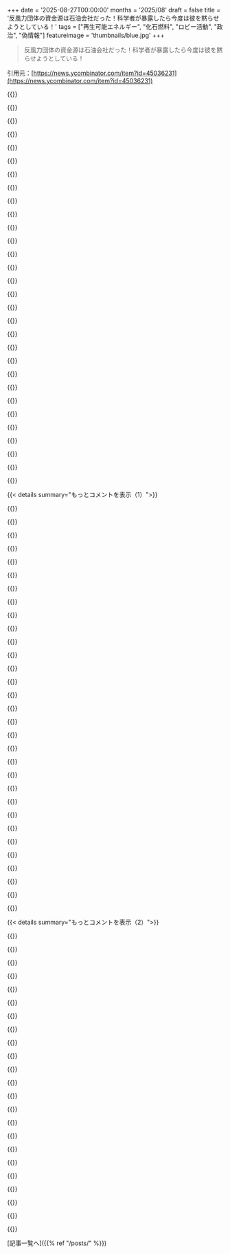 +++
date = '2025-08-27T00:00:00'
months = '2025/08'
draft = false
title = '反風力団体の資金源は石油会社だった！科学者が暴露したら今度は彼を黙らせようとしている！'
tags = ["再生可能エネルギー", "化石燃料", "ロビー活動", "政治", "偽情報"]
featureimage = 'thumbnails/blue.jpg'
+++

> 反風力団体の資金源は石油会社だった！科学者が暴露したら今度は彼を黙らせようとしている！

引用元：[https://news.ycombinator.com/item?id=45036231](https://news.ycombinator.com/item?id=45036231)




{{<matomeQuote body="USが急に風力エネルギーを抑圧し始めたのはマジでヤバい。完成間近のファームも今や宙ぶらりんだってさ。<br>https://edition.cnn.com/2025/08/26/business/wind-project-can..." userName="Havoc" createdAt="2025/08/27 11:10:42" color="#ff33a1">}}




{{<matomeQuote body="突然じゃないよ、前からあったことだ。15年前、アイオワからミネソタに行った時、アイオワには風力タービンがそこら中にあったけど、ミネソタには「風力は答えじゃない」って看板があった。今じゃアイオワ州デモインは100%風力発電だって（州全体だと50%くらいみたいだけど）。" userName="bluGill" createdAt="2025/08/27 11:53:19" color="#785bff">}}




{{<matomeQuote body="これはMAGAメンバーの信条で、Taylor Sheridanの『Landman』みたいな保守的なマッチョなパワーファンタジーで文化的に強化されてる。Billy Bob ThorntonがYouTubeショートみたいなモノローグで環境保護主義者を「破壊」するんだ。残念ながら、『Yellowstone』みたいに、多くの視聴者がこれを国の真実として鵜呑みにしてるよね。" userName="piltdownman" createdAt="2025/08/27 12:51:38" color="#ff5c5c">}}




{{<matomeQuote body="最近Nextdoorで、石炭火力発電所の方が風力や太陽光発電所よりエコだって主張する奴らとアホな議論になった。ちゃんと数字を調べたら、そいつらの考えがどれだけ間違ってるかマジで呆れたよ。石炭火力のひどい汚染についても新しく知った。こういう間違った考えは（たぶんケーブルニュースから）来るか、ボットの仕業だろうな。" userName="RajT88" createdAt="2025/08/27 12:41:10" color="#ff33a1">}}




{{<matomeQuote body="『Landman』は客観的に見てひどい番組だね。5〜6話見て諦めたよ。『Yellowstone』とかけ離れてて、オーストラリアの話かと思った。" userName="archon810" createdAt="2025/08/28 04:40:37" color="">}}




{{<matomeQuote body="「デモインが100%風力発電」ってのは、風が強い時に輸出して、ない時に買うってこと。UKでは、風力タービンが近い地域の電気代を安くする地域ベースの料金を提案してるんだ。これなら陸上タービンを受け入れやすくなるし、電力多消費産業が発電所近くに移るインセンティブにもなる。今の料金体系だと送電コストがかさむから、産業利用者を移動させて安い料金を提供すればいいんじゃないかって話だね。" userName="tialaramex" createdAt="2025/08/27 12:12:17" color="#ff5733">}}




{{<matomeQuote body="そうだろうな。シカゴに風力発電を供給してるって報道もあるし。でも何が起きてるのか公式には見たことないから、真実は俺たちどっちも考えてないことかもしれないな。" userName="bluGill" createdAt="2025/08/27 14:52:23" color="">}}




{{<matomeQuote body="先日トランプ内閣の記者会見を聞いたんだけど、聞いてて変だったよ。Robert F. Kennedy Jr.は風力発電がクジラを100頭以上殺したって言ってたけど、調べてもデマを否定する記事しか見つからなかった。風力エネルギーはkWhあたり0.30ドル以上だって言ってたけど、USでのWikipediaの価格0.03ドル（洋上は0.12ドル）とは全然違う。トランプも同じ会合で、唯一の解決策は化石燃料だと言って、風力は天然ガスより約10倍高いって言ってたよ（Wikipediaだと陸上風力と天然ガスの価格はほぼ同じなのに）。<br>https://en.wikipedia.org/wiki/Cost_of_electricity_by_source" userName="joakleaf" createdAt="2025/08/27 12:06:46" color="#ff5733">}}




{{<matomeQuote body="石油会社はトランプが10億ドル要求した後に、2024年の選挙に4億5000万ドルを献金したんだ。彼らが太陽光や風力を潰そうとするのは当然だろ。<br>https://www.commondreams.org/news/big-oil-donations-trump<br>https://thehill.com/policy/energy-environment/4961820-oil-bi...<br>https://climatepower.us/news/new-report-oil-and-gas-industry...<br>https://truthout.org/articles/big-oil-spent-445-million-to-i..." userName="CyberDildonics" createdAt="2025/08/27 14:39:15" color="#38d3d3">}}




{{<matomeQuote body="ミネソタ州中央部の湖畔の家に住んでるんだけど、うちの近くには風力タービンが山ほどあるんだ。連邦政府が風力発電を制限する最近の動きは意味不明だよ。農家が、たぶん作物には使えないような小さな土地を風力発電会社に貸すのに、誰が気にすんだよ？連邦政府は土地利用の選択肢を勝手に止められるけど、この言い方だと農家が自由に土地を使えないのは良くないことみたいに聞こえるだろ。たぶんこれは意図的だね。石油会社が邪魔してるんだよ。" userName="garciasn" createdAt="2025/08/27 17:51:26" color="#ff33a1">}}




{{<matomeQuote body="ドイツには洋上風力発電所建設のガイドラインがあって、騒音をどう減らすかとか、クジラをどうやって遠ざけるかとか、衝突音がうるさすぎないようにするとか、いろいろ書いてあるんだ。きっとこれは何もないところから生まれたわけじゃないだろうね。だから100頭以上のクジラの話は本当かもしれないけど、これは全部建設時の騒音が関係してると思うな。https://bwo-offshorewind.de/category/offshore-windenergie/na..." userName="adornKey" createdAt="2025/08/27 14:49:11" color="#785bff">}}




{{<matomeQuote body="石炭がどれほど悪いかの良い例は、妊婦が水銀のせいでマグロの摂取を制限するよう勧告されてることだよ。マグロは養殖じゃなくて全部天然。なんでマグロに水銀があるかって？水銀を含むものを食べるからさ。どこから水銀が来たかって？雨。雨はどこで水銀を得たかって？石炭の排出だ！石炭には水銀が含まれてて、燃やすと大気中に放出されて、最終的に海に入るんだ。石炭燃焼で放出された水銀が多すぎて、全ての海が汚染され、捕食魚の肉には健康警告が出るほどのレベルで水銀が含まれてるんだぜ。" userName="Eddy_Viscosity2" createdAt="2025/08/27 13:04:32" color="#ff33a1">}}




{{<matomeQuote body="保守派は、マジで信じられないようなことをやったよ。俺はPNWにいるから材木と伐採を例に出すけど、石炭や石油でも似たような話はたくさんある。保守派は環境問題を作業員を惑わす手段として使ったんだ。どういうことかって？70年代から80年代にかけて、伐採作業員たちは組合を作って給料アップを求めてた。そしたらどうなったかって？コノハズクとか、土地の権利とか、環境保護論者とかの話が出てきたんだ。今じゃTimber Unityみたいな運動があって、結果として土地への立ち入りが制限されたり、作業員が減ったり（自動化が進んだから）、給料や福利厚生も下がった。なのに地方のアメリカ人たちは、自分たちから金を奪ったキャンペーンの旗を振ってるんだぜ。職を失いながらTimber Unityを熱心に叫び、まるで環境保護論者っていう悪者と戦ってるみたいに振る舞ってる。低賃金の作業員が胸を叩いて環境保護論者に対する団結を叫んでる間、雇用主はフクロウを非難しながら給料を下げ、福利厚生をカットしてるんだ。彼らがどれだけ騙されたのか、理解に苦しむよ。これは環境保護論者をスケープゴートにする他の産業でも繰り返されてるんだ。" userName="chneu" createdAt="2025/08/27 18:16:20" color="#ff5c5c">}}




{{<matomeQuote body="変だな、昨日の夜からYouTubeのフィードが突然「Landman」のショート動画でいっぱいになってて、それが何なのか全然分からなかったんだ。これでやっと意味が分かったよ、ありがとうね。" userName="LatteLazy" createdAt="2025/08/27 15:02:17" color="">}}




{{<matomeQuote body="気持ちわかるよ、俺も地元のニュースサイトのコメント欄で似たような議論をしたことがある。アカウントは一般の人だと思うけど、彼らは再生可能エネルギーについて悪いことばかり聞いて、それ以上調べようとしないんだ。もちろん、都合の良い情報や半端な事実を吐き出す悪意のあるアカウントもいるけど、彼らも実際の議論をする気はなくて、ただ言い争いたいだけに見えるんだよね。" userName="chiffre01" createdAt="2025/08/27 13:07:43" color="">}}




{{<matomeQuote body="＞こんな変な考えはどっか（たぶんケーブルニュース）から来てんだろ。でも、元記事には出所が書いてあるよ。石油ロビーだってさ、やっぱね。" userName="like_any_other" createdAt="2025/08/27 13:27:03" color="#785bff">}}




{{<matomeQuote body="日本は昔、子供の給食にイルカ肉を出してたんだけど、イルカが水銀で汚染されてて大変だったんだ。たぶん中国の隣で石炭火力発電が多くて、風が西から東に流れるせいかな。実際に高レベルのMercuryで体調を崩した子供もいたらしいよ。" userName="thijson" createdAt="2025/08/27 16:17:24" color="">}}




{{<matomeQuote body="多くの農家はSolarが大好きだよ。農業よりずっと楽で、安定したお金になるからね。僕の周りでも、畑にSolarを設置し始めた農家が結構いるんだ。" userName="chneu" createdAt="2025/08/27 18:19:40" color="">}}




{{<matomeQuote body="ここでは農家の話は関係ないよ。これは、何の利益も得られない小さな町や郊外の住民たちが、自分たちには関係ないことに気を向けさせられてるって話だからね。" userName="bluGill" createdAt="2025/08/27 19:32:19" color="">}}




{{<matomeQuote body="この手は試したよ。どの魚もMercuryで汚染されてるって言っても、彼らは気にしないみたい。黙らせたのはね、石炭火力発電所が1年で出す石炭灰の総重量が、同じ容量のWind Farm（約20年使える）の全資材の重さに匹敵するって計算を見せた時だったな。Solarも似た感じか、もっと少ないだろうけどね（数字は探しにくい）。" userName="RajT88" createdAt="2025/08/27 13:12:49" color="#ff5c5c">}}




{{<matomeQuote body="だからわざわざ強調されるんだと思うよ。US East Coast全体にリンゴを送るとしても、New York City行きだと見出しに書かれるのと同じ。ChicagoにWind Turbineを置くのは実際は意味ないんだ。都市は建造物で風力が乱れるからね。普通は風の強い地域なら、都市の外にたくさんのWind Turbineがあるはずだし、何百マイルも離れたところから風力エネルギーを輸入する必要はないはずだよ。" userName="tialaramex" createdAt="2025/08/27 18:09:57" color="#ff5c5c">}}




{{<matomeQuote body="彼らは風が大好きすぎて、おまけでIowaにお金払ってるんだってさ！" userName="viridian" createdAt="2025/08/27 18:13:25" color="">}}




{{<matomeQuote body="心配ないよ。次の政権は、ChineseがUSから風力技術を盗んだって文句言って、返せって要求するだろうね。" userName="coliveira" createdAt="2025/08/27 13:01:18" color="">}}




{{<matomeQuote body="Sure, even so Landman carries the stink of Abbott’s Texas and the attitudes comfortable with forcing redistricting to cook the electoral books . . . there’s a space between it and Yellowstone but they’re both clearly still in some part of modern USofA.That aside, Mr Inbetween is far, far away from both, has some appeal for those that like guns, and is worth the watch for the uniqueness and storytelling." userName="defrost" createdAt="2025/08/28 07:10:12" color="">}}




{{<matomeQuote body="You’re basically right. It wasn’t a one-off trick so much as a playbook: take a niche label and stretch it into a catch-all (CRT -＞ DEI/antiracism) [1], flood the zone so it feels way bigger than it is [2], wrap it in “silent majority” vibes so supporters feel counter-culture [3, 4].1 - https://x.com/realchrisrufo/status/13969616652 - https://www.mediamatters.org/fox-news/fox-news-obsession-cri...3 - https://voicesofdemocracy.umd.edu/nixon-silent-majority-spee...4 - https://www.pewresearch.org/internet/2021/05/19/americans-an..." userName="HaZeust" createdAt="2025/08/28 04:01:32" color="#ff5733">}}




{{<matomeQuote body="A country can commit to 300 years of wind energy, temporarily harming a bit of nature.Once a better solution has been found, the land can be freed for the nature to take over again.We have no issues with stealing a couple of square miles of nature in order to pave it for our cities or to use it for farming.Once you remove the wind turbines, the harm you’ve done to the nature was minimal: production of the turbines, used area and generated noise, minimal pollution of the area, the troubles of recycling them. That’s mostly it.You don’t have this with oil, nor with current-age nuclear.Also, we’ve already accepted the noise of cars, trucks, motorcycles and planes.So I really don’t get what they are protesting about, specially in Germany." userName="qwertox" createdAt="2025/08/27 10:51:12" color="#ff5733">}}




{{<matomeQuote body="Germany is famously abhorrent of change. ”We’ve always done it this way” isn’t used ironically." userName="CalRobert" createdAt="2025/08/27 11:20:32" color="">}}




{{<matomeQuote body="Unless the change is shutting down perfectly good nuclear power plants[1]. The energy transition in Germany has been handled horribly for reasons I can’t understand.[1] https://www.base.bund.de/en/nuclear-safety/nuclear-phase-out..." userName="AlexandrB" createdAt="2025/08/27 11:35:11" color="#38d3d3">}}




{{<matomeQuote body="Germany and piss poor energy policy - name a more iconic duo.The way I understand it, Germany had a horrid mix of anti-nuclear eco-activists, local coal lobbyists and Gazprom’s natural gas lobbyists. The politicians not included in any of the above were too toothless, and couldn’t fight through this bullshit and secure good outcomes regardless." userName="ACCount37" createdAt="2025/08/27 11:54:28" color="#38d3d3">}}




{{<matomeQuote body="They were scared after Fukushima, a nuclear disaster that if anything showed how resilient nukes can be compared to coal, which just gets away with killing thousands of people quietly. Perhaps they’re better at vibes than they are at maths." userName="CalRobert" createdAt="2025/08/27 12:17:17" color="#45d325">}}




{{< details summary="もっとコメントを表示（1）">}}

{{<matomeQuote body="It’s wild how much shit Germany got for turning off gas, coal and nuclear power plants (which comprised about ~8% of their power) while Poland running on ~80-90% coal for decades without changing anything was nbd.It’s almost as if the outrage was astroturfed into existence by the nuclear lobby using similar tactics to the oil lobby." userName="pydry" createdAt="2025/08/27 12:29:30" color="#785bff">}}




{{<matomeQuote body="The nuclear exit was started 10 years before that - mostly also because of vibes: the Green Party became junior coalition partner in the government for the first time, and the greens had a longstanding anti-nuclear stance from their roots in the 1970s anti-nuclear weapons movement… They pushed for the nuclear exit.When the conservatives regained power, they vowed to cancel and stop the exit timeline, but then came Fukushima and an irrational media panic - and Merkel did what she does best." userName="MagnumOpus" createdAt="2025/08/27 12:38:30" color="#ff33a1">}}




{{<matomeQuote body="And yet, despite multiple attempts by those on the political right to slow it down, they’ve powered ahead with reducing coal and gas usage.Some of those critics focus on nuclear <br>(Like AfD: https://www.cleanenergywire.org/news/populist-afd-sand-gears...) and some of those pretend to be angry about the slowness of Germanys transition but it doesn’t really add up to anyone who pays attention to the local facts. It’s just a meme to get people angry at the left and/or environmentalists, while the right openly and continually sabotage progress." userName="ZeroGravitas" createdAt="2025/08/27 12:02:50" color="#ff5c5c">}}




{{<matomeQuote body="ほとんどの抗議は「俺ん家の庭ではやめてくれ！」って態度から来てるんだと思う。" userName="mfld" createdAt="2025/08/27 11:58:05" color="">}}




{{<matomeQuote body="風力タービンを撤去したら自然への害は最小限って言うけど、そもそも撤去しなくてもいいんじゃない？自然は残っててもちゃんと回復すると思うけどな。" userName="nicoburns" createdAt="2025/08/27 11:40:11" color="">}}




{{<matomeQuote body="原発は雰囲気とかチェルノブイリのせいで、それにコストもバカ高いんだよね。Polandは長年石炭ばっか燃やしてたのに、今原発作ってるって。たぶん「もしもの時」に核兵器を急いで作るためだろうな。他の目的だとコスパ悪いし。" userName="pydry" createdAt="2025/08/27 12:42:37" color="#ff5733">}}




{{<matomeQuote body="原発の廃炉って、原発ができる前の状態に戻すって考え方じゃないの？いろんな技術の環境への影響はUNECEのレポートで説明されてたはずだよ。" userName="Moldoteck" createdAt="2025/08/27 11:10:45" color="">}}




{{<matomeQuote body="「Germanyのエネルギー転換がひどいのは理解できない」って？それは、旧East Germanの政治工作員がまだRussiaのために働いてるからだよ。" userName="arkh" createdAt="2025/08/27 12:33:11" color="">}}




{{<matomeQuote body="問題は「妥協」だよ。GreensとCDU（Angela Merkelの党）が原発廃止と再生可能エネルギーへの転換で合意したのに、実際のgovtは原発廃止だけして、再エネは全然進めなかったんだ。結局、石炭とガスしか残らなかった。原発残すか再エネ進めるか、どっちかやれば良かったのに、どっちもやらなかったのはバカげてたね。" userName="Qwertious" createdAt="2025/08/27 12:26:56" color="#45d325">}}




{{<matomeQuote body="それは直接化石燃料ロビーの仕業だよ。Germanyの脱原発を批判しつつ「再エネはすごいしEVや電化も進めろ」なんて言う奴はいないだろ？そうじゃなくて、leftistや環境活動家、再エネに腹を立ててる連中が、Germanyを攻撃する唯一の口実として使ってるだけ。脱炭素が遅いからじゃなくて、Germanyが世界中で化石燃料を脅かすtechのclear leaderだったから攻撃して、他国の移行を遅らせたいんだよ。" userName="ZeroGravitas" createdAt="2025/08/27 14:36:05" color="#45d325">}}




{{<matomeQuote body="風力発電所の反対は、自然保護区以外ではほとんどバカげてるよ。特に洋上風力は浅瀬に建てたがるけど、そこは自然保護区が多いんだ。風力発電は化石燃料や原子力とは違う。Denmarkは風力にコミットして消費量以上作ってるけど、風が吹かない時はダメで、消費の約50%は輸入に頼ってる。風力は50%が限界で、風がない時は他の電源が100%必要。原子力や火力にはこんな問題はないけど、また別の問題があるね。" userName="belorn" createdAt="2025/08/27 13:23:24" color="#785bff">}}




{{<matomeQuote body="巨大な金属の塔は、枯れた木よりずっと危険だよ。もし倒れたら（いつかは倒れるだろうけど）、その経路にいる人みんな死んじゃう。だから陸上風力タービンをただ朽ちさせるわけにはいかないだろうね。洋上なら別だけど。UKにはWorld War IIのせいで、海上に朽ちた人工建造物があったんだ。https://en.wikipedia.org/wiki/Maunsell_Fortsっていうの。一部が折れて海に消えても問題なかったし。" userName="tialaramex" createdAt="2025/08/27 12:00:18" color="#38d3d3">}}




{{<matomeQuote body="でもGermanyはEVもダメだし、EUにICE車規制を緩めさせようとしてるんだ。それに、車じゃなくて自転車に乗りたい人にとっては、Germanyはかなりひどい国だよね。" userName="CalRobert" createdAt="2025/08/27 19:07:09" color="">}}




{{<matomeQuote body="これ、完全に間違ってるよ。緑の党はCDU/メルケルとは連立してないから。メルケルはSPDとFDPと組んでたんだ。緑の党はシュレーダー首相率いるSPDと組んで、原子力撤廃を要求したよ。シュレーダーは政治キャリアの後にGazpromの役員になった。メルケルは当初、撤廃を止めようとしたけど、日本の津波後は世論に押されて継続したんだ。" userName="MagnumOpus" createdAt="2025/08/27 12:46:15" color="#38d3d3">}}




{{<matomeQuote body="そうは言ってもさ、その人たちの裏庭には道路とか、でっかい建物や工場があるじゃん。" userName="mcv" createdAt="2025/08/27 12:33:26" color="">}}




{{<matomeQuote body="経済的じゃないよ。弱放射性原子炉の容器みたいなのは、そのまま放置するのが一番いいことが多いんだ。そんなに危険じゃないし汚染物質も漏れないからさ。簡単にアクセスできないように埋めればいいんだよ。密閉された原子炉建屋は残す必要があるけどね。" userName="ACCount37" createdAt="2025/08/27 11:24:30" color="">}}




{{<matomeQuote body="これって自己実現予言だよね。風力発電所の近くの家の価値が下がるとかいうプロパガンダを信じちゃうと、それが原因で実際に値段が下がっちゃうんだからさ。" userName="ajb" createdAt="2025/08/27 12:41:46" color="#ff33a1">}}




{{<matomeQuote body="原子力反対は90%が”左翼”の問題だよ。”右翼”を悪者にするのは普段からバカげてるけど、この件に関しては本当にそうとしか言えない。Greenpeaceは平和の面ではいい仕事をしたけど、原子力発電の面では50年分の炭素削減の進歩をぶち壊したんだ。" userName="philipallstar" createdAt="2025/08/27 12:42:41" color="">}}




{{<matomeQuote body="変化を否定すると”変化の負債”がたまって、それが制御不能で危険な出来事として一気に噴き出すんだ。現実をレールの上でコントロールしようとする自閉的な試みは、現実がそれに反発してシステムをめちゃくちゃにする結果になるよ。" userName="PicassoCTs" createdAt="2025/08/27 12:38:39" color="">}}




{{<matomeQuote body="大地主たちがさ、自分のカントリーエステートが昔みたいに絵にならなくなったって文句言ってるんだよ。" userName="naruhodo" createdAt="2025/08/27 13:33:23" color="">}}




{{<matomeQuote body="＞より良い解決策が見つかれば、土地は自然に還せる。←風力タービンを解体するのって、簡単でも安くもないんだよ。" userName="raffael_de" createdAt="2025/08/27 13:05:36" color="">}}




{{<matomeQuote body="ねえ、この人たちを全部呼んだのは西ドイツの考えなんだからさ。この明白で自然な結果について、今さら文句は言えないはずだよ。そこにいる全員が、西側諸国と同じようにロシアを憎む義務があるって考えるのはおかしいだろ。" userName="coliveira" createdAt="2025/08/27 13:07:40" color="">}}




{{<matomeQuote body="そう、それが俺の言いたいこと。でも、遅延の原因は左派や環境保護主義者のせいじゃないんだよね。どうやら『核推進派』はそんなこと気にしないみたい。もし彼らが懸念を偽装してないならおかしい話だ。少なくともそうしようとはしてる。全部見え透いてるよ。" userName="ZeroGravitas" createdAt="2025/08/28 05:47:26" color="">}}




{{<matomeQuote body="なんで、あのバカバカしい『反原発！』って看板ばかりなの？政策が70代のヒッピーが作ったみたいに見えるよね。" userName="CalRobert" createdAt="2025/08/27 12:18:32" color="">}}




{{<matomeQuote body="いや、ドイツが批判されたのは、まさに原子力なしで石炭火力発電所を停止したからだよ。" userName="pydry" createdAt="2025/08/27 12:39:06" color="#ff5733">}}




{{<matomeQuote body="＞偽の公共利益団体に資金援助して、風力発電プロジェクトを訴訟で潰そうとしたって話だよね。覚えておいてほしいのは、それが核心問題ってこと。住宅やグリーンエネルギープロジェクト、外部性が低い産業の開発は、当然の権利として認められるべきだ。" userName="Ginden" createdAt="2025/08/27 11:16:49" color="#38d3d3">}}




{{<matomeQuote body="”武器化された活動家”って、もう長いこと非市場競争の手段なんだよね。それは”チンピラを送って邪魔させる”ってやり方の、もっと現代的で合法的なバージョンみたいなもの。特定の開発に反対する活動家グループを見つけ（または作り）、彼らに密かに資金と支援を流して、できるだけ損害を与え、競合を可能な限り妨害するってこと。" userName="ACCount37" createdAt="2025/08/27 12:03:10" color="#ff5c5c">}}




{{<matomeQuote body="アストロターフィングは、タバコ、石油、防衛といった有害な産業が長い間使ってきた得意な手口なんだ。これがこんなに普通になって、反対者を沈黙させられるなんて悲しいよ。俺たちはいつかこんなやり方をなくせるのかな。" userName="tovej" createdAt="2025/08/27 09:04:54" color="#ff5c5c">}}




{{<matomeQuote body="そのリストから『防衛産業』は外してくれよ、今や彼らは良い奴らだからね。製薬業界をもう省いてるのを見たから、少なくともキミはほぼ最新の情報を持ってるみたいだね。" userName="fp64" createdAt="2025/08/27 12:33:10" color="">}}




{{<matomeQuote body="うん、製薬業界のことは後で考えたんだ。でも防衛産業は間違いなくそのリストに入るよ。アストロターフィングが『同意の製造』に近く見えるとしてもね。" userName="tovej" createdAt="2025/08/27 19:24:02" color="">}}

{{</details>}}




{{< details summary="もっとコメントを表示（2）">}}

{{<matomeQuote body="うん、George Sorosは実際に風力推進グループに資金提供してるんだよ。Open Society Foundationは8年間で4億ドルをグリーン経済開発に寄付してる。でも、それは風力発電を支持しないためのくだらない議論だと思うし、俺は長期的な経済に関するデータに基づいた議論がもっと欲しいね。" userName="narrator" createdAt="2025/08/27 10:21:28" color="#ff5c5c">}}




{{<matomeQuote body="これらは全く比較にならないことに気づくはずだよ。なぜなら、Sorosには風力が石油に取って代わることで、明白な金銭的利益がないからね。" userName="Fraterkes" createdAt="2025/08/27 10:47:28" color="#ff5c5c">}}




{{<matomeQuote body="これ、すごく大事な話だね。慈善事業の寄付と、石油会社が裏でコソコソやってるロビー活動は全然違うんだから。" userName="salynchnew" createdAt="2025/08/28 20:06:28" color="#45d325">}}




{{<matomeQuote body="もし俺が大金持ちで余命10年だったら、MAGAとか陰謀論、空の神様を信じるLudditesみたいなバカな風潮をぶっ潰すために、大金をどんどんばら撒くだろうな。" userName="EasyMark" createdAt="2025/08/28 05:23:14" color="">}}




{{<matomeQuote body="記事読んだんだけど、反風力団体が『風力って環境にも子供にも経済にも良くない！』って言う具体的な理由が全然わからないんだけど？" userName="wiradikusuma" createdAt="2025/08/27 09:43:34" color="">}}




{{<matomeQuote body="景観破壊、鳥の殺害、騒音ってのが彼らの決まり文句だよね。あるサイトは『海の工業化から海洋環境と生態系を守ろう！』って言ってる。でも、こういう連中って洋上掘削には文句言わないんだよな。" userName="decimalenough" createdAt="2025/08/27 09:54:20" color="#785bff">}}




{{<matomeQuote body="それらの主張は弱いね。UKだと、もっと説得力のある風力発電反対論を聞いたよ。例えば、風力って補助金がすごくて費用対効果が低いし、不安定だから化石燃料や原子力でバックアップが必要とか。正しいかどうかわかんないけど、もっと強い議論になりそうだね。" userName="extraisland" createdAt="2025/08/27 10:10:41" color="#785bff">}}




{{<matomeQuote body="洋上風力って高くつくし、CFDもいる。陸上はまだマシだけど、太陽光のせいで利益が減ってペイオフが長引くんだ。調整力の議論はわかるけど、UKは原子力やガスを導入してる。再エネが70%超えると調整力に運用費がかさむし、ガスの方が原子力より安上がり。だから原子力やめてガスにするか、容量市場変えるかでジレンマだね。ドイツはガスを選んでるけど、北欧は水力があるから低炭素技術を広げやすいんだ。" userName="Moldoteck" createdAt="2025/08/27 11:17:04" color="#ff5733">}}




{{<matomeQuote body="北欧諸国のスウェーデンやフィンランドも原子力増やしてるよ。なぜか知らんけど、そこのエネルギー大臣はすごく原子力推しなんだよね。" userName="zekrioca" createdAt="2025/08/27 11:29:52" color="">}}




{{<matomeQuote body="その理由はピーク時の電力需要にあるんだよ。需要が5GWで水力が3GWしか出せないなら、再エネ過剰に作るより安定した電源を増やした方が楽じゃん。特に干ばつを考えると、再エネは水力発電の水を節約する役目もある。今は電力足りてるけど、原子力の建設期間考えたら今から始めるべきなんだ。地熱発電もアリだけど、まだ議論の余地があるね。" userName="Moldoteck" createdAt="2025/08/27 11:38:32" color="#45d325">}}




{{<matomeQuote body="彼らは風力（約20%）と水力の可能性をたくさん持ってる。ピーク需要は増えてるけど、一日の特定の時間だけだからベースロード増やす理由にはならないよ。賢いグリッド管理やデマンドレスポンスで対応できるはず。原子力があってもこれらは必要だけど、原子力優先で他の全てが後回しになってる。ドイツにも同じことさせようとしてるしね。" userName="zekrioca" createdAt="2025/08/27 11:48:08" color="#ff5c5c">}}




{{<matomeQuote body="『風力って補助金がすごくて費用対効果が低い』って言うけど、UKの原子力発電への補助金と生涯費用を見たことある？洋上風力は立ち上げ期に補助金が出たけど、今は減ってるよ。『風力は不安定だからバックアップ必要』って言うけど、誰も100%風力なんて言ってないし、それは的外れな批判だよ。UK政府の計画だってガス発電含んでるんだから！数年前、化石燃料の価格が上がった時に、化石燃料ロビーがそれを再エネのせいだって言ったのは一番ひどかったな！" userName="DrScientist" createdAt="2025/08/27 10:40:31" color="#ff5c5c">}}




{{<matomeQuote body="「よりスマートなグリッド管理、デマンドレスポンス、電化」って言うけど、電化は需要を増やすだけでしょ、効率化のことか？<br>デマンドレスポンスは「電力が足りないから使うな」ってことで、全然魅力的じゃないね。<br>スマートグリッド管理も、送電・配電システムの拡張やアップグレードが必要だから、良い状態になるには何年もかかるよ。<br>ドイツは石炭とガスで安定した道を歩んでるけど、再生エネと莫大な送電費用で、政府が補助金出し始めるほどだろ。" userName="Moldoteck" createdAt="2025/08/27 12:39:04" color="#38d3d3">}}




{{<matomeQuote body="スウェーデン政府は史上最大の補助金で原子力発電を拡大したいみたいだけど、建設会社はSMRから大型炉に方針転換して、またSMRに戻したりしてるんだ。<br>誰も途方もないコストを認めようとせず、この問題が自然消滅するのを願ってるだけだよ。<br>SMRは「規模の経済」に頼る紙上の製品だけど、誰が何百台ものSMRプロトタイプを買って、その規模を実現するのさ？" userName="ViewTrick1002" createdAt="2025/08/29 20:14:20" color="#ff5733">}}




{{<matomeQuote body="史上最大の補助金って話は疑問だよ。大型炉の方が理にかなってるけど、韓国がアメリカに禁止されてるから、Hitachiを選んで、とりあえず電力網に何か導入するのが現実的じゃないかな。" userName="Moldoteck" createdAt="2025/08/29 20:38:10" color="">}}




{{<matomeQuote body="電化はエネルギー需要を代替するんだ。効率化は需要の伸びを抑えるけど、もう限界に達してるよ。<br>デマンドレスポンスは「電力が足りないから使うな」じゃなくて、「後で使ってくれたらお金あげるよ」ってこと。<br>グリッド管理の改善に何年もかかるなんてことない。新しい原子力発電所を扱うのにも、グリッドの大規模アップグレードは必要になるんじゃない？<br>UKは電力の30%を風力、5%を太陽光でまかなってるし、デンマークは70%が再生可能エネルギー（ほとんど風力）。アイオワ州は65%が再生可能エネルギー（ほとんど風力）で、カリフォルニア州は38%（主に太陽光）だよ。<br>でも、原子力発電を特効薬だと見ているロビイストたちが、この勢いを止めようとしてるんだ。原子力は特効薬じゃない。" userName="zekrioca" createdAt="2025/08/28 07:05:18" color="#45d325">}}




{{<matomeQuote body="原子力発電のコストは他の何にも及ばないくらい高額で、数百億ユーロ規模の話だよ。<br>PRでは2035年に稼働って言ってるけど、現実的には2040年代前半から半ばだろ？<br>再生可能エネルギーと貯蔵施設なら、数ヶ月や数年で「電力網に何か」を導入できるのに、なんで何十年も待つんだ？" userName="ViewTrick1002" createdAt="2025/08/29 20:49:10" color="#785bff">}}




{{<matomeQuote body="電化は需要を代替しないよ。むしろ需要を増やすんだ。<br>君が言ってるデマンドレスポンスは、まるで配給制みたいだろ。「天気が良いときに電気を使え、さもないと高くて買えないぞ」ってことだろ？<br>1GWの原子力発電に必要な送電と、稼働率10%で再送電要件が多い10GWの太陽光発電に必要な送電を混同するなよ。" userName="Moldoteck" createdAt="2025/08/29 20:40:45" color="#ff5c5c">}}




{{<matomeQuote body="スウェーデンも再生可能エネルギーの補助金に何年もかけて似たような額を使ってるから、一番大きい補助金なのかは疑問だよ。<br>もし目標が1.5GWの原子力発電なら、カナダの例を見ると政府が全額出すなら200億ユーロくらいかかるだろうね。200億は大きいけど、スウェーデンは長年、再生可能エネルギーに似たような額を費やしてきたんだ。<br>再生可能エネルギーは需要の異なる側面をカバーするだけ。安定電源が足りないときどうする？隣国が余ってることを期待するのか？<br>だから今から原子力発電を計画し始めるんだよ。さもないと、ドイツみたいに後でガスを計画する羽目になるぞ。" userName="Moldoteck" createdAt="2025/08/29 21:14:33" color="#785bff">}}




{{<matomeQuote body="UKの原子力発電への政府補助金と莫大な生涯コストについて調べたことある？洋上風力は、最初は立ち上げのために補助金が出たけど、今は確立されてどんどん減ってるんだ。<br>俺は知らないって言ったんだ。そういう議論は聞いたことがあるけど、本当なら風力に対する良い反論になるって言ったまで。正直、この手の報道はどれも信じられないね。<br>「風力100%が目標だと誰も言ってない」っていうのは、藁人形論法だよ。UK政府自身のネットゼロ計画には、まだガス発電が含まれてるんだ！<br>誰も風力が100%目標だとも主張してないけどね。<br>UKで数年前、戦争や世界的な需要増で化石燃料の価格が急騰したとき、化石燃料ロビーがその高値を再生可能エネルギーのせいにしてたのは、かなりおかしな主張だったよ。俺はそんなの覚えてないけどね。みんな自分の責任じゃなくて他人のせいにするもんだろ。<br>俺は高価格の原因は燃料税と税金だと思ってるよ。燃料税は1リットルあたり52.95ペンスで、さらにVATが加算される。うちの近所のTescoのガソリンスタンドでの現在のディーゼル価格は約£1.40/リットルだから、俺が正しく理解してるなら、約50%がコストだね。<br>https://www.gov.uk/tax-on-shopping/fuel-duty" userName="extraisland" createdAt="2025/08/27 10:50:37" color="#38d3d3">}}




{{<matomeQuote body="いい加減な推測はやめてくれよ。<br>「電化は需要を増やすだけ」って言うけど、例えば車を見てみろよ。誰かがガソリン車じゃなくてEVを買ったとき、EVがガソリン車と同じ量のエネルギーを使うと思うか？<br>デマンドレスポンスは「電力が足りないから使うな」ってことじゃない。電気みたいな限られた資源があるとき、どうすればいいと思う？もちろん生産を増やす必要はあるけど、それまではどうするべき？<br>1GWの原子力発電（集中型）と、稼働率10%で再送電要件が多い10GWの太陽光発電（分散型）に必要な送電は、根本的に違うモデルなんだから混同するなよ。" userName="zekrioca" createdAt="2025/08/30 04:04:59" color="#ff5c5c">}}




{{<matomeQuote body="いい加減な憶測はやめてくれ！<br>2019年の補助金反対報告書[1]によると、スウェーデン市場全体の補助金システムで2003年から2045年までの期間に最大100億ユーロとされたけど、2018年の実際のコストは3億ユーロだったんだ。2021年にはそのシステムの価格はゼロになり、新規生産者向けは段階的に廃止された。つまり、100億ユーロも使われることはないってこと。<br>新しい原子力発電の恐ろしいほどの費用を受け入れられないからって、でたらめを言うなよ。<br>安定電源としてピークカット用の原子力発電所を建てるって提案してるのか？スウェーデンの問題は、1月の寒波と低風力の組み合わせ時にどう対応するかだよ。<br>稼働率を20%で計算すると、Vogtle原発を20%の稼働率で運転したら、1kWhあたり80セントの電気代になるんだ。そんな提案は、実際に数字にしてみたら完全に狂ってるだろ。<br>経済の大部分がまだ脱炭素化されていないのに、最後の安定電源が化石燃料ベース（合成燃料、バイオ燃料、水素で脱炭素化可能）でもいいじゃないか。<br>想像上の完璧を求めすぎて、十分良いものを捨てるなよ。<br>[1]: https://timbro.se/miljo/ny-rapport-subventioner-till-fornyba..." userName="ViewTrick1002" createdAt="2025/08/29 21:51:19" color="#38d3d3">}}

{{</details>}}



[記事一覧へ]({{% ref "/posts/" %}})
